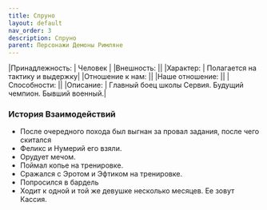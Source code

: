 ```yaml
---
title: Спруно
layout: default
nav_order: 3
description: Спруно
parent: Персонажи Демоны Римляне
---
```

|Принадлежность: | Человек |
|Внешность: ||
|Характер: | Полагается на тактику и выдержку|
|Отношение к нам: ||
|Наше отношение: ||
|Способности: ||
|Описание: | Главный боец школы Сервия. Будущий чемпион. Бывший военный.|

### История Взаимодействий
- После очередного похода был выгнан за провал задания, после чего скитался
- Феликс и Нумерий его взяли.
- Орудует мечом.
- Поймал копье на тренировке.
- Сражался с Эротом и Эфтиком на тренировке.
- Попросился в бардель
- Ходит к одной и той же девушке несколько месяцев. Ее зовут Кассия.
